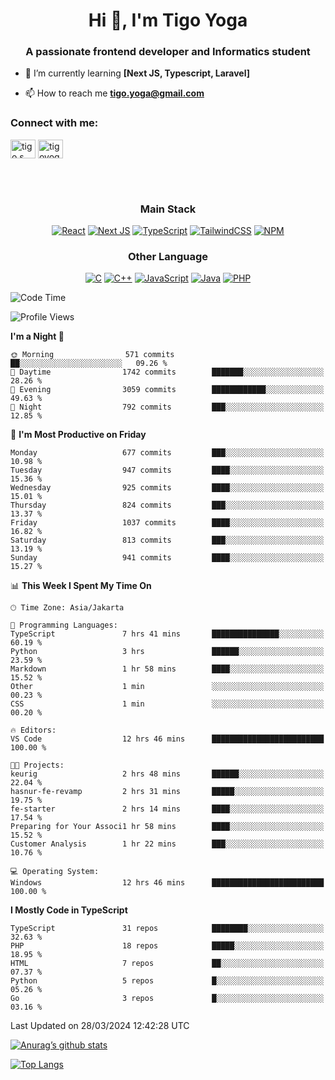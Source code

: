 <h1 align="center">Hi 👋, I'm Tigo Yoga</h1>
<h3 align="center">A passionate frontend developer and Informatics student</h3>

- 🌱 I’m currently learning **[Next JS, Typescript, Laravel]**

- 📫 How to reach me **tigo.yoga@gmail.com**

<h3 align="left">Connect with me:</h3>
<p align="left">
<a href="https://linkedin.com/in/tigo s yoga" target="blank"><img align="center" src="https://raw.githubusercontent.com/rahuldkjain/github-profile-readme-generator/master/src/images/icons/Social/linked-in-alt.svg" alt="tigo s yoga" height="30" width="40" /></a>
<a href="https://instagram.com/tigoyoga" target="blank"><img align="center" src="https://raw.githubusercontent.com/rahuldkjain/github-profile-readme-generator/master/src/images/icons/Social/instagram.svg" alt="tigoyoga" height="30" width="40" /></a>
</p>

<br/>
<br/>

<h3 align="center">Main Stack</h3>
<div align="center">
  
  <a href="">![React](https://img.shields.io/badge/react-%2320232a.svg?style=for-the-badge&logo=react&logoColor=%2361DAFB)</a>
  <a href="">![Next JS](https://img.shields.io/badge/Next-black?style=for-the-badge&logo=next.js&logoColor=white)</a>
   <a href="">![TypeScript](https://img.shields.io/badge/typescript-%23007ACC.svg?style=for-the-badge&logo=typescript&logoColor=white)</a>
  <a href="">![TailwindCSS](https://img.shields.io/badge/tailwindcss-%2338B2AC.svg?style=for-the-badge&logo=tailwind-css&logoColor=white)</a>
  <a href="">![NPM](https://img.shields.io/badge/NPM-%23000000.svg?style=for-the-badge&logo=npm&logoColor=white)</a>
</div>
<h3 align="center">Other Language</h3>
<div align="center">
  
  <a href="">![C](https://img.shields.io/badge/c-%2300599C.svg?style=for-the-badge&logo=c&logoColor=white)</a>
  <a href="">![C++](https://img.shields.io/badge/c++-%2300599C.svg?style=for-the-badge&logo=c%2B%2B&logoColor=white)</a>
  <a href="">![JavaScript](https://img.shields.io/badge/javascript-%23323330.svg?style=for-the-badge&logo=javascript&logoColor=%23F7DF1E)</a>
  <a href="">![Java](https://img.shields.io/badge/java-%23ED8B00.svg?style=for-the-badge&logo=java&logoColor=white)</a>
  <a href="">![PHP](https://img.shields.io/badge/php-%23777BB4.svg?style=for-the-badge&logo=php&logoColor=white)</a>
</div>

<!--START_SECTION:waka-->
![Code Time](http://img.shields.io/badge/Code%20Time-825%20hrs%2048%20mins-blue)

![Profile Views](http://img.shields.io/badge/Profile%20Views-0-blue)

**I'm a Night 🦉** 

```text
🌞 Morning                571 commits         ██░░░░░░░░░░░░░░░░░░░░░░░   09.26 % 
🌆 Daytime                1742 commits        ███████░░░░░░░░░░░░░░░░░░   28.26 % 
🌃 Evening                3059 commits        ████████████░░░░░░░░░░░░░   49.63 % 
🌙 Night                  792 commits         ███░░░░░░░░░░░░░░░░░░░░░░   12.85 % 
```
📅 **I'm Most Productive on Friday** 

```text
Monday                   677 commits         ███░░░░░░░░░░░░░░░░░░░░░░   10.98 % 
Tuesday                  947 commits         ████░░░░░░░░░░░░░░░░░░░░░   15.36 % 
Wednesday                925 commits         ████░░░░░░░░░░░░░░░░░░░░░   15.01 % 
Thursday                 824 commits         ███░░░░░░░░░░░░░░░░░░░░░░   13.37 % 
Friday                   1037 commits        ████░░░░░░░░░░░░░░░░░░░░░   16.82 % 
Saturday                 813 commits         ███░░░░░░░░░░░░░░░░░░░░░░   13.19 % 
Sunday                   941 commits         ████░░░░░░░░░░░░░░░░░░░░░   15.27 % 
```


📊 **This Week I Spent My Time On** 

```text
🕑︎ Time Zone: Asia/Jakarta

💬 Programming Languages: 
TypeScript               7 hrs 41 mins       ███████████████░░░░░░░░░░   60.19 % 
Python                   3 hrs               ██████░░░░░░░░░░░░░░░░░░░   23.59 % 
Markdown                 1 hr 58 mins        ████░░░░░░░░░░░░░░░░░░░░░   15.52 % 
Other                    1 min               ░░░░░░░░░░░░░░░░░░░░░░░░░   00.23 % 
CSS                      1 min               ░░░░░░░░░░░░░░░░░░░░░░░░░   00.20 % 

🔥 Editors: 
VS Code                  12 hrs 46 mins      █████████████████████████   100.00 % 

🐱‍💻 Projects: 
keurig                   2 hrs 48 mins       ██████░░░░░░░░░░░░░░░░░░░   22.04 % 
hasnur-fe-revamp         2 hrs 31 mins       █████░░░░░░░░░░░░░░░░░░░░   19.75 % 
fe-starter               2 hrs 14 mins       ████░░░░░░░░░░░░░░░░░░░░░   17.54 % 
Preparing for Your Associ1 hr 58 mins        ████░░░░░░░░░░░░░░░░░░░░░   15.52 % 
Customer Analysis        1 hr 22 mins        ███░░░░░░░░░░░░░░░░░░░░░░   10.76 % 

💻 Operating System: 
Windows                  12 hrs 46 mins      █████████████████████████   100.00 % 
```

**I Mostly Code in TypeScript** 

```text
TypeScript               31 repos            ████████░░░░░░░░░░░░░░░░░   32.63 % 
PHP                      18 repos            █████░░░░░░░░░░░░░░░░░░░░   18.95 % 
HTML                     7 repos             ██░░░░░░░░░░░░░░░░░░░░░░░   07.37 % 
Python                   5 repos             █░░░░░░░░░░░░░░░░░░░░░░░░   05.26 % 
Go                       3 repos             █░░░░░░░░░░░░░░░░░░░░░░░░   03.16 % 
```




 Last Updated on 28/03/2024 12:42:28 UTC
<!--END_SECTION:waka-->

[![Anurag’s github stats](https://github-readme-stats.vercel.app/api?username=tigoyoga)](https://github.com/tigoyoga)

[![Top Langs](https://github-readme-stats.vercel.app/api/top-langs/?username=tigoyoga&layout=compact)](https://github.com/tigoyoga)
